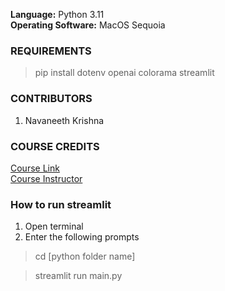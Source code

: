 **Language:** Python 3.11 <br/>
**Operating Software:** MacOS Sequoia 

### REQUIREMENTS 
> pip install dotenv 
> openai 
> colorama 
> streamlit 


### CONTRIBUTORS <br/>
1. Navaneeth Krishna <br/>



### COURSE CREDITS <br/>
[Course Link](https://www.linkedin.com/learning/openai-api-for-python-developers) <br/>
[Course Instructor](https://www.linkedin.com/learning/instructors/sandy-ludosky) <br/>

### How to run streamlit <br/>
1. Open terminal 
2. Enter the following prompts 

>cd [python folder name]

>streamlit run main.py
